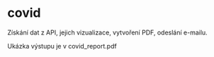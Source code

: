 # covid

Získání dat z API, jejich vizualizace, vytvoření PDF, odeslání e-mailu.  

Ukázka výstupu je v covid_report.pdf
